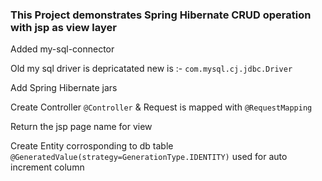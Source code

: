 
### This Project demonstrates Spring Hibernate CRUD operation with jsp as view layer
  Added my-sql-connector
  
  Old my sql driver is depricatated new is :- ``` com.mysql.cj.jdbc.Driver ```

  Add Spring Hibernate jars

  Create Controller ``` @Controller ``` & Request is mapped with ``` @RequestMapping ```

  Return the jsp page name for view

 Create Entity corrosponding to db table
 ``` @GeneratedValue(strategy=GenerationType.IDENTITY)``` used for auto increment column

 

